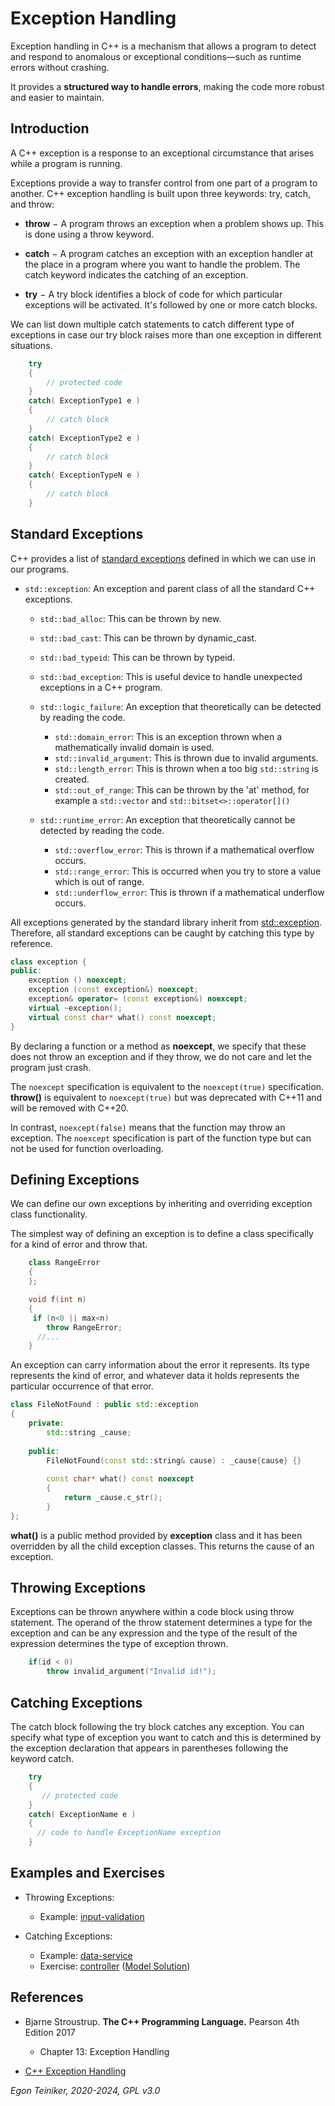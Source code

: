 # Exception Handling

Exception handling in C++ is a mechanism that allows a program to 
detect and respond to anomalous or exceptional conditions—such 
as runtime errors without crashing. 

It provides a **structured way to handle errors**, making the code more 
robust and easier to maintain.


## Introduction

A C++ exception is a response to an exceptional circumstance that arises 
while a program is running.

Exceptions provide a way to transfer control from one part of a program to another. 
C++ exception handling is built upon three keywords: try, catch, and throw:

* **throw** − A program throws an exception when a problem shows up. This is done using a throw keyword.

* **catch** − A program catches an exception with an exception handler at the place in a program where 
	you want to handle the problem. The catch keyword indicates the catching of an exception.

* **try** − A try block identifies a block of code for which particular exceptions will be activated. 
	It's followed by one or more catch blocks.


We can list down multiple catch statements to catch different type of exceptions in case our try block 
raises more than one exception in different situations.

```C++
	try 
	{
		// protected code
	} 
	catch( ExceptionType1 e ) 
	{
		// catch block
	} 
	catch( ExceptionType2 e ) 
	{
		// catch block
	} 
	catch( ExceptionTypeN e ) 
	{
		// catch block
	}
```		


## Standard Exceptions

C++ provides a list of [standard exceptions](https://en.cppreference.com/w/cpp/error/exception) 
defined in <stdexcept> which we can use in our programs.

* `std::exception`: An exception and parent class of all the standard C++ exceptions.

	* `std::bad_alloc`: This can be thrown by new.

	* `std::bad_cast`: This can be thrown by dynamic_cast.

	* `std::bad_typeid`: This can be thrown by typeid.

	* `std::bad_exception`: This is useful device to handle unexpected exceptions in a C++ program.

	* `std::logic_failure`: An exception that theoretically can be detected by reading the code.
		* `std::domain_error`: This is an exception thrown when a mathematically invalid domain is used.
		* `std::invalid_argument`: This is thrown due to invalid arguments.
		* `std::length_error`: This is thrown when a too big `std::string` is created.
		* `std::out_of_range`: This can be thrown by the 'at' method, for example a `std::vector` and `std::bitset<>::operator[]()`

	* `std::runtime_error`: An exception that theoretically cannot be detected by reading the code.
		* `std::overflow_error`: This is thrown if a mathematical overflow occurs.
		* `std::range_error`: This is occurred when you try to store a value which is out of range.
		* `std::underflow_error`: This is thrown if a mathematical underflow occurs.
	
All exceptions generated by the standard library inherit from 
[std::exception](http://www.cplusplus.com/reference/exception/exception/).
Therefore, all standard exceptions can be caught by catching this type by reference.

```C++
class exception {
public:
	exception () noexcept;
	exception (const exception&) noexcept;
	exception& operator= (const exception&) noexcept;
	virtual ~exception();
	virtual const char* what() const noexcept;
}
```

By declaring a function or a method as **noexcept**, we specify that these 
does not throw an exception and if they throw, we do not care and let the 
program just crash.
			
The `noexcept` specification is equivalent to the `noexcept(true)` specification. 
**throw()** is equivalent to `noexcept(true)` but was deprecated with C++11 and 
will be removed with C++20. 

In contrast, `noexcept(false)` means that the function may throw an exception. 
The `noexcept` specification is part of the function type but can not be used 
for function overloading. 

			
## Defining Exceptions

We can define our own exceptions by inheriting and overriding exception class functionality. 

The simplest way of defining an exception is to define a class specifically for 
a kind of error and throw that.

```C++
	class RangeError 
	{
	};

	void f(int n)
	{
	 if (n<0 || max<n) 
	 	throw RangeError;
	  //...
	}
```

An exception can carry information about the error it represents. 
Its type represents the kind of error, and whatever data it holds represents the 
particular occurrence of that error.

```C++
class FileNotFound : public std::exception 
{
	private:
		std::string _cause;
		
	public:
		FileNotFound(const std::string& cause) : _cause{cause} {}
		
		const char* what() const noexcept
		{
			return _cause.c_str();
		}
};
```

**what()** is a public method provided by **exception** class and it has been 
overridden by all the child exception classes. 
This returns the cause of an exception.


## Throwing Exceptions

Exceptions can be thrown anywhere within a code block using throw statement. 
The operand of the throw statement determines a type for the exception and can be any expression and 
the type of the result of the expression determines the type of exception thrown.

```C++
	if(id < 0)
		throw invalid_argument("Invalid id!");
```


## Catching Exceptions

The catch block following the try block catches any exception. You can specify what 
type of exception you want to catch and this is determined by the exception declaration 
that appears in parentheses following the keyword catch.

```C++
	try 
	{
	   // protected code
	} 
	catch( ExceptionName e ) 
	{
	  // code to handle ExceptionName exception
	}
```


## Examples and Exercises

* Throwing Exceptions:
	* Example: [input-validation](input-validation/)

* Catching Exceptions:
	* Example: [data-service](data-service/)  
	* Exercise: [controller](controller-exercise/) ([Model Solution](controller/))


## References

* Bjarne Stroustrup. **The C++ Programming Language.** Pearson 4th Edition 2017
	* Chapter 13: Exception Handling

* [C++ Exception Handling](https://www.tutorialspoint.com/cplusplus/cpp_exceptions_handling.htm)


_Egon Teiniker, 2020-2024, GPL v3.0_
